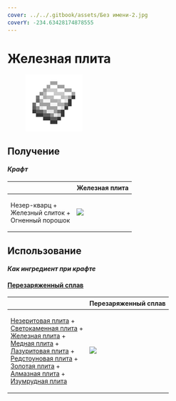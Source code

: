 ```yaml
---
cover: ../../.gitbook/assets/Без имени-2.jpg
coverY: -234.63428174878555
---
```


# Железная плита

<figure><img src="../../.gitbook/assets/iron_plate_0_128.png" alt=""><figcaption></figcaption></figure>

## Получение

#### _Крафт_

| ㅤ                                                             | Железная плита                                                                              |
| ------------------------------------------------------------- | ------------------------------------------------------------------------------------------- |
| <p>Незер-кварц +<br>Железный слиток +<br>Огненный порошок</p> | ![](https://github.com/Nekalot/miko-gitbook-1/blob/main/.gitbook/assets/iron\_plate\_0.png) |

## Использование

#### _Как ингредиент при крафте_

#### [Перезаряженный сплав](overcharged\_alloy.md)

| ㅤ                                                                                                                                                                                                                                                                                                                                                                                                                                                                                                    | Перезаряженный сплав                              |
| ---------------------------------------------------------------------------------------------------------------------------------------------------------------------------------------------------------------------------------------------------------------------------------------------------------------------------------------------------------------------------------------------------------------------------------------------------------------------------------------------------- | ------------------------------------------------- |
| <p><a href="netherite_plate_0.md">Незеритовая плита</a> +<br><a href="lumium_plate_0.md">Светокаменная плита</a> +<br><a href="iron_plate_0.md">Железная плита</a> +<br><a href="copper_plate_0.md">Медная плита</a> +<br><a href="sapphire_plate_0.md">Лазуритовая плита</a> +<br><a href="ruby_plate_0.md">Редстоуновая плита</a> +<br><a href="gold_plate_0.md">Золотая плита</a> +<br><a href="diamond_plate_0.md">Алмазная плита</a> +<br><a href="emerald_plate_0.md">Изумрудная плита</a></p> | ![](../../.gitbook/assets/overcharged\_alloy.png) |
